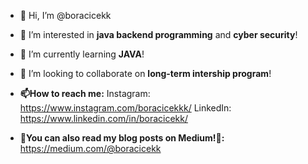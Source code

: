 - 👋 Hi, I’m @boracicekk
  
- 👀 I’m interested in **java backend programming** and **cyber security**!
  
- 🌱 I’m currently learning **JAVA**!
  
- 💞️ I’m looking to collaborate on **long-term intership program**!
  
- **📫How to reach me:**
Instagram: https://www.instagram.com/boracicekkk/
LinkedIn: https://www.linkedin.com/in/boracicekk/
  
- **👀You can also read my blog posts on Medium!👀:**
  https://medium.com/@boracicekk

<!---
boracicekk/boracicekk is a ✨ special ✨ repository because its `README.md` (this file) appears on your GitHub profile.
You can click the Preview link to take a look at your changes.
--->
